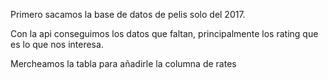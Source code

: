 Primero sacamos la base de datos de pelis solo del 2017.

Con la api conseguimos los datos que faltan, principalmente los rating que es lo que nos interesa.

Mercheamos la tabla para añadirle la columna de rates 